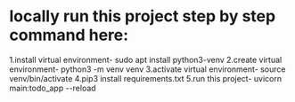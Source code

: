 # locally run this project step by step command here:
1.install virtual environment- sudo apt install python3-venv
2.create virtual environment- python3 -m venv venv
3.activate virtual environment- source venv/bin/activate
4.pip3 install requirements.txt
5.run this project- uvicorn main:todo_app --reload
